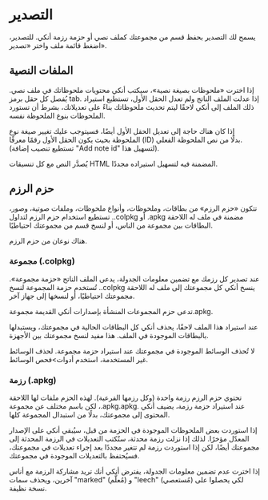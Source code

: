# التصدير

يسمح لك التصدير بحفظ قسم من مجموعتك كملف نصي أو حزمة رزمة أنكي.
للتصدير، اضغط قائمة ملف واختر «تصدير».

## الملفات النصية

إذا  اخترت «ملحوظات بصيغة نصية»، سيكتب أنكي محتويات ملحوظاتك في ملف نصي.
يُفصل كل حقل برمز tab. إذا عدلت الملف الناتج ولم تعدل الحقل الأول، تستطيع استيراد
ذلك الملف إلى أنكي لاحقًا ليتم تحديث ملحوظاتك بناءً على تعديلاتك، بشرط أن تستورد الملحوظات
بنوع الملحوظة نفسه.

إذا كان هناك حاجة إلى تعديل الحقل الأول أيضًا، فسيتوجب عليك تغيير صيغة نوع الملحوظة
بحيث يكون الحقل الأول رقمًا معرفًا (ID) بدلًا من نص الملحوظة الفعلي. (تستطيع تنصيب
إضافة "Add note id" لتسهيل هذا).

يُصدَّر النص مع كل تنسيقات HTML المضمنة فيه لتسهيل استيراده مجددًا.

## حزم الرزم

تتكون «حزم الرزم» من بطاقات، وملحوظات، وأنواع ملحوظات، وملفات صوتية، وصور،
مضمنة في ملف له اللاحقة <span dir="ltr">.apkg</span> أو <span dir="ltr">.colpkg</span>.
تستطيع استخدام حزم الرزم لتداول البطاقات بين مجموعة من الناس، أو لنسخ قسم من مجموعتك احتياطيًا.

هناك نوعان من حزم الرزم.

### مجموعة <span dir="ltr">(.colpkg)</span>

عند تصدير كل رزمك مع تضمين معلومات الجدولة، يدعى الملف الناتج «حزمة مجموعة».
ينسخ أنكي كل مجموعتك إلى ملف له اللاحقة <span dir="ltr">.colpkg</span>.
تُستخدم حزمة المجموعة لنسخ مجموعتك احتياطيًا، أو لنسخها إلى جهاز آخر.

تدعى حزم المجموعات المنشأة بإصدارات أنكي القديمة مجموعة.apkg.

عند استيراد هذا الملف لاحقًا، يحذف أنكي كل البطاقات الحالية في مجموعتك، ويستبدلها
بالبطاقات الموجودة في الملف. هذا مفيد لنسخ مجموعتك بين الأجهزة.

لا تُحذف الوسائط الموجودة في مجموعتك عند استيراد حزمة مجموعة.
لحذف الوسائط غير المستخدمة، استخدم أدوات&gt;فحص الوسائط.

### رزمة <span dir="ltr">(.apkg)</span>

تحتوي حزم الرزم رزمة واحدة (وكل رزمها الفرعية). لهذه الحزم ملفات
لها اللاحقة <span dir="ltr">.apkg</span>، لكن باسم مختلف عن مجموعة.apkg.
عند استيراد حزمة رزمة، يضيف أنكي المحتوى إلى مجموعتك، بدلًا من استبدال المجموعة كلها.

إذا استوردت بعض الملحوظات الموجودة في الحزمة من قبل، سيُبقي أنكي على الإصدار المعدّل مؤخرًا.
لذلك إذا نزلت رزمة محدثة، ستُكتب التعديلات في الرزمة المحدثة إلى مجموعتك أيضًا،
لكن إذا استوردت رزمة لم تتغير مجددًا بعد إجراء تعديلات في مجموعتك، فسيُحتفظ بالتعديلات
الموجودة في مجموعتك.

إذا اخترت عدم تضمين معلومات الجدولة، يفترض أنكي أنك تريد مشاركة الرزمة مع أناس آخرين،
ويحذف سمات "marked" (مُعلَّم) و "leech" (مُستعصي) لكي يحصلوا على نسخة نظيفة.
